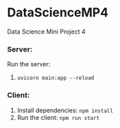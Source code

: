 # DataScienceMP4
Data Science Mini Project 4

### Server:
Run the server:
1. `uvicorn main:app --reload`


### Client:
1. Install dependencies: `npm install`
2. Run the client: `npm run start`

